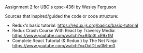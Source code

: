Assignment 2 for UBC's cpsc-436i by Wesley Ferguson

Sources that inspired/guided the code or code structure: 
  - Redux's basic tutorial: https://redux.js.org/basics/basic-tutorial
  - Redux Crash Course With React by Traversy Media: https://www.youtube.com/watch?v=93p3LxR9xfM
  - Complete React Tutorial (& Redux ) by The Net Ninja: https://www.youtube.com/watch?v=OxIDLw0M-m0
